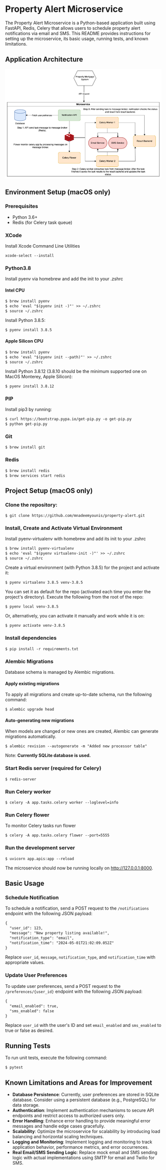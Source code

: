 # Property Alert Microservice
The Property Alert Microservice is a Python-based application built using FastAPI, Redis, Celery that allows users to schedule property alert notifications via email and SMS. This README provides instructions for setting up the microservice, its basic usage, running tests, and known limitations.
## Application Architecture
![screenshot](architecture-diagram.png)

## Environment Setup (macOS only)
### Prerequisites
* Python 3.6+
* Redis (for Celery task queue)

### XCode
Install Xcode Command Line Utilities
```
xcode-select --install
```

### Python3.8
Install pyenv via homebrew and add the init to your .zshrc
#### Intel CPU
```
$ brew install pyenv
$ echo 'eval "$(pyenv init -)"' >> ~/.zshrc
$ source ~/.zshrc
```

Install Python 3.8.5:
```
$ pyenv install 3.8.5
```

#### Apple Silicon CPU
```
$ brew install pyenv
$ echo 'eval "$(pyenv init --path)"' >> ~/.zshrc
$ source ~/.zshrc
```

Install Python 3.8.12 (3.8.10 should be the minimum supported one on MacOS Monterey, Apple Silicon):
```
$ pyenv install 3.8.12
```

### PIP
Install pip3 by running:
```
$ curl https://bootstrap.pypa.io/get-pip.py -o get-pip.py
$ python get-pip.py
```

### Git
```
$ brew install git
```

### Redis
```
$ brew install redis
$ brew services start redis
```

## Project Setup (macOS only)
### Clone the repository:
```
$ git clone https://github.com/mnadeemyounis/property-alert.git
```

### Install, Create and Activate Virtual Environment

Install pyenv-virtualenv with homebrew and add its init to your .zshrc
```
$ brew install pyenv-virtualenv
$ echo 'eval "$(pyenv virtualenv-init -)"' >> ~/.zshrc
$ source ~/.zshrc
```

Create a virtual environment (with Python 3.8.5) for the project and activate it:
```
$ pyenv virtualenv 3.8.5 venv-3.8.5
```
You can set it as default for the repo (activated each time you enter the project's directory).
Execute the following from the root of the repo:
```
$ pyenv local venv-3.8.5
```

Or, alternatively, you can activate it manually and work while it is on:
```
$ pyenv activate venv-3.8.5
```

### Install dependencies
```
$ pip install -r requirements.txt
```

### Alembic Migrations
Database schema is managed by Alembic migrations.
#### Apply existing migrations
To apply all migrations and create up-to-date schema, run the following command:
```
$ alembic upgrade head
```
#### Auto-generating new migrations
When models are changed or new ones are created, Alembic can generate migrations automatically.
```
$ alembic revision --autogenerate -m "Added new processor table"
```

Note: **Currently SQLite database is used.**

### Start Redis server (required for Celery)
```
$ redis-server
```

### Run Celery worker
```
$ celery -A app.tasks.celery worker --loglevel=info
```

### Run Celery flower
To monitor Celery tasks run flower
```
$ celery -A app.tasks.celery flower --port=5555
```

### Run the development server
```
$ uvicorn app.apis:app --reload
```

The microservice should now be running locally on http://127.0.0.1:8000.

## Basic Usage
### Schedule Notification
To schedule a notification, send a POST request to the `/notifications` endpoint with the following JSON payload:
```
{
  "user_id": 123,
  "message": "New property listing available!",
  "notification_type": "email",
  "notification_time": "2024-05-01T21:02:09.052Z"
}
```
Replace `user_id`, `message`, `notification_type`, and `notification_time` with appropriate values.

### Update User Preferences
To update user preferences, send a POST request to the `/preferences/{user_id}` endpoint with the following JSON payload:
```
{
  "email_enabled": true,
  "sms_enabled": false
}
```
Replace `user_id` with the user's ID and set `email_enabled` and `sms_enabled` to true or false as desired.

## Running Tests
To run unit tests, execute the following command:
```
$ pytest
```

## Known Limitations and Areas for Improvement
* **Database Persistence**: Currently, user preferences are stored in SQLite database. Consider using a persistent database (e.g., PostgreSQL) for data storage.
* **Authentication**: Implement authentication mechanisms to secure API endpoints and restrict access to authorized users only.
* **Error Handling**: Enhance error handling to provide meaningful error messages and handle edge cases gracefully.
* **Scalability**: Optimize the microservice for scalability by introducing load balancing and horizontal scaling techniques.
* **Logging and Monitoring**: Implement logging and monitoring to track application behavior, performance metrics, and error occurrences.
* **Real Email/SMS Sending Logic**: Replace mock email and SMS sending logic with actual implementations using SMTP for email and Twilio for SMS.
